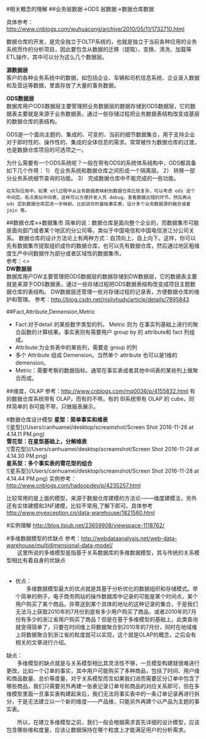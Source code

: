 #相关概念的理解
##业务层数据->ODS 层数据->数据仓库数据

具体参考：
<http://www.cnblogs.com/wuhuacong/archive/2010/05/11/1732710.html> 
 
数据仓库的开发，是完全独立于OLTP系统的，也就是独立于当前各种应用的业务系统而作的分析项目，因此要包含从数据的迁移（提取）、变换、清洗、加载等ETL操作，其中可以分为这么几个数据层。

**源数据层**   
客户的各种业务系统中的数据，如包括企业、车辆和司机信息系统、企业录入数据和及营运等数据，里面存放了大量的事务数据。

**ODS数据层**  
数据库用户ODS数据层主要管理把业务数据层的数据存储到ODS数据层，它的数据表主要就是来源于业务数据表，通过一些存储过程把业务数据表结构改变成基层的数据仓库的表结构。  

ODS是一个面向主题的、集成的、可变的、当前的细节数据集合，用于支持企业对于即时性的、操作性的、集成的全体信息的需求。常常被作为数据仓库的过渡，也是数据仓库项目的可选项之一。

为什么需要有一个ODS系统呢？一般在带有ODS的系统体系结构中，ODS都具备如下几个作用：
1） 在业务系统和数据仓库之间形成一个隔离层。
2） 转移一部分业务系统细节查询的功能。
3） 完成数据仓库中不能完成的一些功能。 

	在实际应用中，如果 etl过程中从业务数据表映射到数据仓库比较复杂，可以考虑 ods 这个中间层。有点类似中间表，这样可以方便开发人员 debug，查看数据出错的环节。然后再从 ods 层到数据仓库层进一步映射。比如说你的基础事实表，设计多个业务数据源的融合或者 join 等。

##数据仓库<->数据集市
简单的说：数据仓库是面向整个企业的，而数据集市可能是面向部门或者某个地区的分公司等。类似于中国电信和中国电信浙江分公司关系。
数据仓库的设计方法论上有两种方式：自顶向上，自上向下。这样，你可以先有数据集市提取组织成你的数据仓库，也可以先有数据仓库，然后通过地区粗维度生产中间数据作为部分或者区域性的数据集市。  
参考：<>  
**DW数据层**  
数据库用户DW主要管理把ODS数据层的数据存储到DW数据层，它的数据表主要就是来源于ODS数据表，通过一些存储过程把ODS数据表结构改变成项目主题数据仓库的表结构。
DW数据层还管理一些对存储过程的记录表，方便数据仓库的维护和管理。
参考：<http://blog.csdn.net/nisjlvhudy/article/details/7895843>

##Fact,Attribute,Demension,Metric  

* Fact:对于detail 的某些数字类型的列， Metric 则为 在事实列基础上进行的聚合函数的计算结果。事实表则有需要用户 group by 的 attribute和 fact 列组成。
* Attribute:为业务表中的某些列，需要走 group 的列
* 多个 Attribute 组成 Demension。当然单个 attribute 也可以是1维的 demension。
* Metric：需要考察的数据指标。通常在事实表或者其他中间表的某些列上做聚合而成。

##维度，OLAP
参考：<http://www.cnblogs.com/mq0036/p/4155832.html>
	有的数据仓库系统带有 OLAP，而有的不带。有的 BI系统带有 OLAP 的 cube，同样简单的 BI可能不带，只做报表展示。

#数据仓库设计模型
**星型：简单事实和维表**  
![星型](/Users/canhuamei/desktop/screamshot/Screen Shot 2016-11-28 at 4.14.11 PM.png)    
**雪花型：在星型基础上，分解维表**  
![雪花型](/Users/canhuamei/desktop/screamshot/Screen Shot 2016-11-28 at 4.14.30 PM.png)   
**星系型：多个事实表的雪花型的组合**  
![星系型](/Users/canhuamei/desktop/screamshot/Screen Shot 2016-11-28 at 4.14.44 PM.png)
实例参考：<http://www.cnblogs.com/hadoopdev/p/4235257.html>  

比较常用的是上面的模型，来源于数据仓库建模的方法论-——维度建模法，另外还有实体建模和3NF建模，比较不常用,了解下即可。具体参考<http://www.myexception.cn/data-warehouse/1821560.html>

#实例理解
<http://blog.itpub.net/23659908/viewspace-1118762/>

#多维数据模型的优缺点
参考：<http://webdataanalysis.net/web-data-warehouse/multidimensional-data-model/>  
　　这里所说的多维模型是指基于关系数据库的多维数据模型，其与传统的关系模型相比有着自身的优缺点  
　　
* 优点：  
　　多维数据模型最大的优点就是其基于分析优化的数据组织和存储模式。举个简单的例子，电子商务网站的操作数据库中记录的可能是某个时间点，某个用户购买了某个商品，并寄送到某个具体的地址的这种记录的集合，于是我们无法马上获取2010年的7月份到底有多少用户购买了商品，或者2010年的7月份有多少的浙江省用户购买了商品？但是在基于多维模型的基础上，此类查询就变得简单了，只要在时间维上将数据聚合到2010年的7月份，同时在地域维上将数据聚合到浙江省的粒度就可以实现，这个就是OLAP的概念，之后会有相关的文章进行介绍。

缺点：  
　　多维模型的缺点就是与关系模型相比其灵活性不够，一旦模型构建就很难进行更改。比如一个订单的事实，其中用户可能购买了多种商品，包括了时间、用户维和商品数量、总价等度量，对于关系模型而言如果我们进而需要区分订单中包含了哪些商品，我们只需要另外再建一张表记录订单号和商品的对应关系即可，但在多维模型里面一旦事实表构建起来后，我们无法将事实表中的一条订单记录再进行拆分，于是无法建立以一个新的维度——产品维，只能另外再建个以产品为主题的事实表。

　　所以，在建立多维模型之前，我们一般会根据需求首先详细的设计模型，应该包含哪些维和度量，应该让数据保持在哪个粒度上才能满足用户的分析需求。
　　
　　





